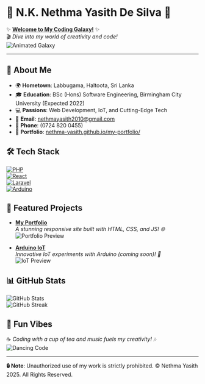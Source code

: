# 🌌 N.K. Nethma Yasith De Silva 🌌

✨ **[Welcome to My Coding Galaxy!](https://nethma-yasith.github.io/my-portfolio/)** ✨  
🎬 *Dive into my world of creativity and code!*  
![Animated Galaxy](images/animated-galaxy.gif)

---

## 🎨 About Me
- 🌍 **Hometown**: Labbugama, Haltoota, Sri Lanka  
- 🎓 **Education**: BSc (Hons) Software Engineering, Birmingham City University (Expected 2022)  
- 💻 **Passions**: Web Development, IoT, and Cutting-Edge Tech  
- 📧 **Email**: [nethmayasith2010@gmail.com](mailto:nethmayasith2010@gmail.com)  
- 📱 **Phone**: (0724 820 0455)  
- 🚀 **Portfolio**: [nethma-yasith.github.io/my-portfolio/](https://nethma-yasith.github.io/my-portfolio/)

## 🛠️ Tech Stack
[![PHP](https://img.shields.io/badge/PHP-777BB4?logo=php&logoColor=white&style=for-the-badge)](https://www.php.net)  
[![React](https://img.shields.io/badge/React-61DAFB?logo=react&logoColor=white&style=for-the-badge)](https://reactjs.org)  
[![Laravel](https://img.shields.io/badge/Laravel-FF2D20?logo=laravel&logoColor=white&style=for-the-badge)](https://laravel.com)  
[![Arduino](https://img.shields.io/badge/Arduino-00979D?logo=arduino&logoColor=white&style=for-the-badge)](https://www.arduino.cc)

## 🚀 Featured Projects
- **[My Portfolio](https://nethma-yasith.github.io/my-portfolio/)**  
  _A stunning responsive site built with HTML, CSS, and JS! 🌐_  
  ![Portfolio Preview](images/portfolio-preview.gif)  

- **[Arduino IoT](https://github.com/nethma-yasith/arduino-iot)**  
  _Innovative IoT experiments with Arduino (coming soon)! 🤖_  
  ![IoT Preview](images/iot-preview.gif)

## 📊 GitHub Stats
![GitHub Stats](https://github-readme-stats.vercel.app/api?username=nethma-yasith&show_icons=true&theme=dracula&include_all_commits=true&border_radius=10)  
![GitHub Streak](https://github-readme-streak-stats.herokuapp.com/?user=nethma-yasith&theme=dracula&border_radius=10)

## 🎉 Fun Vibes
☕ *Coding with a cup of tea and music fuels my creativity!* 🎶  
![Dancing Code](images/dancing-code.gif)

---

**🔒 Note**: Unauthorized use of my work is strictly prohibited. © Nethma Yasith 2025. All Rights Reserved.

